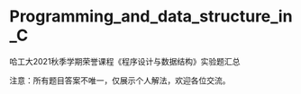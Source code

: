 # Programming_and_data_structure_in_C
哈工大2021秋季学期荣誉课程《程序设计与数据结构》实验题汇总

注意：所有题目答案不唯一，仅展示个人解法，欢迎各位交流。
